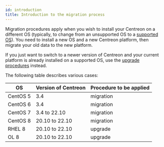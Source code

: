 ```yaml
---
id: introduction
title: Introduction to the migration process
---
```


Migration procedures apply when you wish to install your Centreon on a different OS (typically, to change from an unsupported OS to a [supported OS](../installation/compatibility.md#operating-systems)). You need to install a new OS and a new Centreon platform, then migrate your old data to the new platform.

If you just want to switch to a newer version of Centreon and your current platform is already installed on a supported OS, use the [upgrade procedures](../upgrade/introduction.md) instead.

The following table describes various cases:

| OS | Version of Centreon | Procedure to be applied |
| ---- | ---- | ---- |
| CentOS 5 | 3.4 | migration |
| CentOS 6 | 3.4 | migration |
| CentOS 7 | 3.4 to 22.10 | migration |
| CentOS 8 | 20.10 to 22.10 | migration |
| RHEL 8 | 20.10 to 22.10 | upgrade |
| OL 8 | 20.10 to 22.10 | upgrade |

